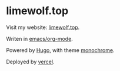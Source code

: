 # limewolf.top
Visit my website: [limewolf.top](https://limewolf.top).

Writen in [emacs/org-mode](https://www.gnu.org/software/emacs/manual/html_node/emacs/Org-Mode.html).

Powered by [Hugo](https://github.com/gohugoio/hugo), with theme [monochrome](https://github.com/kaiiiz/hugo-theme-monochrome).

Deployed by [vercel](https://vercel.com/).
